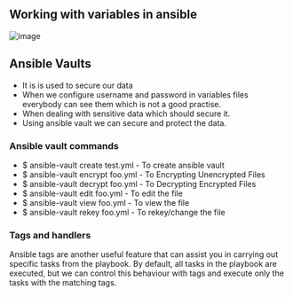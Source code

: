 ## Working with variables in ansible
![image](https://github.com/Abhinavcode13/DevOpsDrift-Daily/assets/126642111/7d223e59-8d7f-41d7-ab0f-447fc97a5be1)

## Ansible Vaults
- It is is used to secure our data
- When we configure username and password in variables files everybody can see them which is not a good practise.
- When dealing with sensitive data which should secure it.
- Using ansible vault we can secure and protect the data.

### Ansible vault commands
- $ ansible-vault create test.yml - To create ansible vault
- $ ansible-vault encrypt foo.yml - To Encrypting Unencrypted Files
- $ ansible-vault decrypt foo.yml - To Decrypting Encrypted Files
- $ ansible-vault edit foo.yml - To edit the file
- $ ansible-vault view foo.yml - To view the file
- $ ansible-vault rekey foo.yml - To rekey/change the file

### Tags and handlers
Ansible tags are another useful feature that can assist you in carrying out specific tasks from the playbook. By default, all tasks in the playbook are executed, but we can control this behaviour with tags and execute only the tasks with the matching tags.
